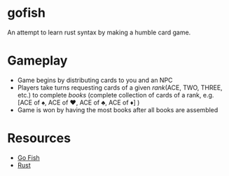 # gofish
An attempt to learn rust syntax by making a humble card game.

# Gameplay
* Game begins by distributing cards to you and an NPC
* Players take turns requesting cards of a given *rank*(ACE, TWO, THREE, etc.) to complete *books* (complete collection of cards of a rank, e.g. [ACE of ♠️, ACE of ♥, ACE of ♣, ACE of ♦] )
* Game is won by having the most books after all books are assembled

# Resources
* [Go Fish](https://en.wikipedia.org/wiki/Go_Fish)
* [Rust](https://www.rust-lang.org/)
